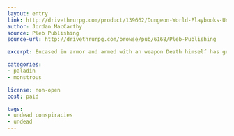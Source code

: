 ```yaml
---
layout: entry
link: http://drivethrurpg.com/product/139662/Dungeon-World-Playbooks-Undead-Conspiracy-Bundle
author: Jordan MacCarthy
source: Pleb Publishing
source-url: http://drivethrurpg.com/browse/pub/6168/Pleb-Publishing

excerpt: Encased in armor and armed with an weapon Death himself has granted you, you adventure out into the world to send him more soul.

categories:
- paladin
- monstrous

license: non-open
cost: paid

tags:
- undead conspiracies
- undead
---
```

